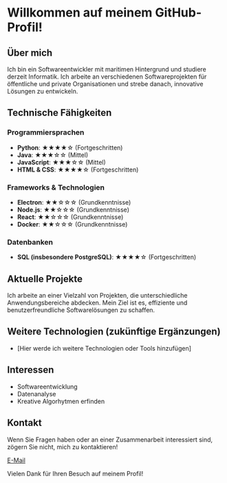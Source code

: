 # Willkommen auf meinem GitHub-Profil!

## Über mich

Ich bin ein Softwareentwickler mit maritimen Hintergrund und studiere derzeit Informatik. Ich arbeite an verschiedenen Softwareprojekten für öffentliche und private Organisationen und strebe danach, innovative Lösungen zu entwickeln.

## Technische Fähigkeiten

### Programmiersprachen
- **Python**: ★★★★☆ (Fortgeschritten)
- **Java**: ★★★☆☆ (Mittel)
- **JavaScript**: ★★★☆☆ (Mittel)
- **HTML & CSS**: ★★★★☆ (Fortgeschritten)

### Frameworks & Technologien
- **Electron**: ★★☆☆☆ (Grundkenntnisse)
- **Node.js**: ★★☆☆☆ (Grundkenntnisse)
- **React**: ★★☆☆☆ (Grundkenntnisse)
- **Docker**: ★★☆☆☆ (Grundkenntnisse)

### Datenbanken
- **SQL (insbesondere PostgreSQL)**: ★★★★☆ (Fortgeschritten)

## Aktuelle Projekte

Ich arbeite an einer Vielzahl von Projekten, die unterschiedliche Anwendungsbereiche abdecken. Mein Ziel ist es, effiziente und benutzerfreundliche Softwarelösungen zu schaffen.

## Weitere Technologien (zukünftige Ergänzungen)
- [Hier werde ich weitere Technologien oder Tools hinzufügen]

## Interessen
- Softwareentwicklung
- Datenanalyse
- Kreative Algorhytmen erfinden


## Kontakt

Wenn Sie Fragen haben oder an einer Zusammenarbeit interessiert sind, zögern Sie nicht, mich zu kontaktieren!

 [E-Mail](mailto:Reariuz@posteo.be)

Vielen Dank für Ihren Besuch auf meinem Profil!
